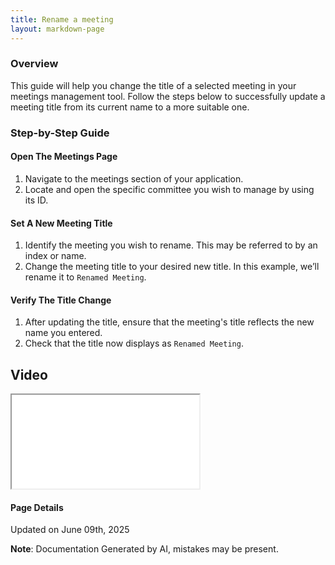 ```yaml
---
title: Rename a meeting
layout: markdown-page
---
```

### Overview
This guide will help you change the title of a selected meeting in your meetings management tool. Follow the steps below to successfully update a meeting title from its current name to a more suitable one.

### Step-by-Step Guide

#### Open The Meetings Page
1. Navigate to the meetings section of your application.
2. Locate and open the specific committee you wish to manage by using its ID.

#### Set A New Meeting Title
1. Identify the meeting you wish to rename. This may be referred to by an index or name.
2. Change the meeting title to your desired new title. In this example, we’ll rename it to `Renamed Meeting`.

#### Verify The Title Change
1. After updating the title, ensure that the meeting's title reflects the new name you entered.
2. Check that the title now displays as `Renamed Meeting`.

## Video 
<div class="container my-5">
	<div class="embed-responsive embed-responsive-16by9">
		<iframe class="embed-responsive-item" src="..\media\meetings\edit_the_title_of_the_selected_meeting\Edit_the_title_of_the_selected_meeting.webm" allowfullscreen></iframe>
	</div>
</div>

#### Page Details
Updated on June 09th, 2025

**Note**: Documentation Generated by AI, mistakes may be present.